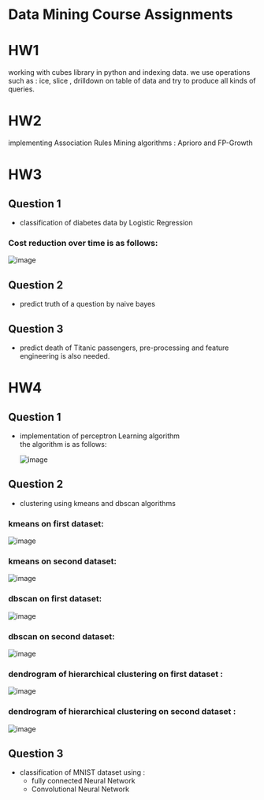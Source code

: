 # Data Mining Course Assignments  
  
  # HW1  
  working with cubes library in python and indexing data. we use operations such as : ice, slice , drilldown on table of data and try to produce all kinds of queries.

 # HW2  
  implementing Association Rules Mining algorithms : Aprioro and FP-Growth
  
 # HW3  
 ## Question 1  
 * classification of diabetes data by Logistic Regression  
 
### Cost reduction over time is as follows: 
![image](https://user-images.githubusercontent.com/44861408/135252744-2c3e84cd-189e-4dbd-8b37-2865ea7eecd7.png)


 ## Question 2   
 * predict truth of a question by naive bayes 
 ## Question 3    
 * predict death of Titanic passengers, pre-processing and feature engineering is also needed.

 # HW4  
 ## Question 1    
 * implementation of perceptron Learning algorithm  
 the algorithm is as follows:  
     
     ![image](https://user-images.githubusercontent.com/44861408/135252315-17f40027-bb76-41ac-baeb-b9864163a10b.png)

   
  
 
 ## Question 2    
 * clustering using kmeans and dbscan algorithms  
 ### kmeans on first dataset:  
   
   
![image](https://user-images.githubusercontent.com/44861408/135253241-74a7fe63-ea7d-4beb-b6df-a7344c0df03b.png)
 
 ### kmeans on second dataset:  
   
![image](https://user-images.githubusercontent.com/44861408/135253142-0bca5f9d-0f2e-4e52-a587-ecaef1346fb9.png)

   
  ### dbscan on first dataset:  

![image](https://user-images.githubusercontent.com/44861408/135253329-ddfdd908-05ab-4805-9b79-0394367a0a5d.png)     
       
  ### dbscan on second dataset:  

![image](https://user-images.githubusercontent.com/44861408/135253399-93b2b307-fbf8-44cd-ac30-d67c16ab0d40.png)


 ### dendrogram of hierarchical clustering on first dataset :  
 

   ![image](https://user-images.githubusercontent.com/44861408/135253716-e1aff9ab-6e35-4cf5-8a1d-663ced83eb7c.png)
   
       
 ### dendrogram of hierarchical clustering on second dataset :  

   
   ![image](https://user-images.githubusercontent.com/44861408/135254029-e619cc7c-aaba-4dbe-be74-6b12efb7ddb8.png)


 ## Question 3    
 * classification of MNIST dataset using :
   *  fully connected Neural Network
   *  Convolutional Neural Network
